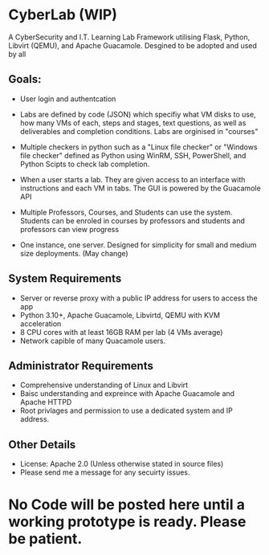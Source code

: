 # CyberLab (WIP)
A CyberSecurity and I.T. Learning Lab Framework utilising Flask, Python, Libvirt (QEMU), and Apache Guacamole. Desgined to be adopted and used by all

## Goals:
* User login and authentcation
  
* Labs are defined by code (JSON) which specifiy what VM disks to use, how many VMs of each, steps and stages, text questions, as well as deliverables and completion conditions. Labs are orginised in "courses"

* Multiple checkers in python such as a "Linux file checker" or "Windows file checker" defined as Python using WinRM, SSH, PowerShell, and Python Scipts to check lab completion. 

* When a user starts a lab. They are given access to an interface with instructions and each VM in tabs. The GUI is powered by the Guacamole API
  
* Multiple Professors, Courses, and Students can use the system. Students can be enroled in courses by professors and students and professors can view progress 

* One instance, one server. Designed for simplicity for small and medium size deployments. (May change)

## System Requirements
* Server or reverse proxy with a public IP address for users to access the app
* Python 3.10+, Apache Guacamole, Libvirtd, QEMU with KVM acceleration
* 8 CPU cores with at least 16GB RAM per lab (4 VMs average)
* Network capible of many Quacamole users.

## Administrator Requirements
* Comprehensive understanding of Linux and Libvirt
* Baisc understanding and expreince with Apache Guacamole and Apache HTTPD
* Root privlages and permission to use a dedicated system and IP address.

## Other Details
* License: Apache 2.0 (Unless otherwise stated in source files)
* Please send me a message for any secuirty issues. 

# No Code will be posted here until a working prototype is ready. Please be patient.
